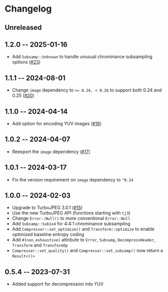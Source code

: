 # Changelog

## Unreleased

## 1.2.0 -- 2025-01-16

- Add `Subsamp::Unknown` to handle unusual chrominance subsampling options
  ([#23](https://github.com/honzasp/rust-turbojpeg/pull/23))

## 1.1.1 -- 2024-08-01

- Change `image` dependency to `>= 0.24, < 0.26` to support both 0.24 and 0.25
  ([#20](https://github.com/honzasp/rust-turbojpeg/pull/20))

## 1.1.0 -- 2024-04-14

- Add option for encoding YUV images ([#18](https://github.com/honzasp/rust-turbojpeg/pull/18))

## 1.0.2 -- 2024-04-07

- Reexport the `image` dependency ([#17](https://github.com/honzasp/rust-turbojpeg/pull/17))

## 1.0.1 -- 2024-03-17

- Fix the version requirement on `image` dependency to `^0.24`

## 1.0.0 -- 2024-02-03

- Upgrade to TurboJPEG 3.0.1 ([#15](https://github.com/honzasp/rust-turbojpeg/pull/15))
- Use the new TurboJPEG API (functions starting with `tj3`)
- Change `Error::Null()` to more conventional `Error::Null`
- Add `Subsamp::Sub1x4` for 4:4:1 chrominance subsampling
- Add `Compressor::set_optimize()` and `Transform::optimize` to enable optimized
  baseline entropy coding
- Add `#[non_exhaustive]` attribute to `Error`, `Subsamp`, `DecompressHeader`,
  `Transform` and `TransformOp`
- `Compressor::set_quality()` and `Compressor::set_subsamp()` now return a `Result<()>`

## 0.5.4 -- 2023-07-31

- Added support for decompression into YUV
